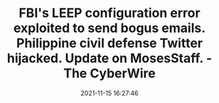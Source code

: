 ---
"title": "FBI's LEEP configuration error exploited to send bogus emails. Philippine civil defense Twitter hijacked. Update on MosesStaff. - The CyberWire"
"date": "2021-11-15 16:27:46"
"feed_name": "GOOGLENEWSINDUSTRIAL"
"feed_website": "https://news.google.com/search?q=industrial%2Bincident&hl=en-US&gl=US&ceid=US:en"
"feed_rss": "https://news.google.com/rss/search?q=industrial%2Bincident&hl=en-US&gl=US&ceid=US:en"
"link": "https://thecyberwire.com/newsletters/daily-briefing/10/219"
"source": "{'href': 'https://thecyberwire.com', 'title': 'The CyberWire'}"
"file": "_posts/2021-1-1-1366ac2af3d86fe77fde4f45dff653deab86bdab.md"
"accident": "0"
"drilling": "0"
"dead": "0"
"injured": "0"
"arrested": "0"
"place": "unknown place"
"where": "unknown site"
"causes": "unknown"
"place_uri": "unknown place"
---